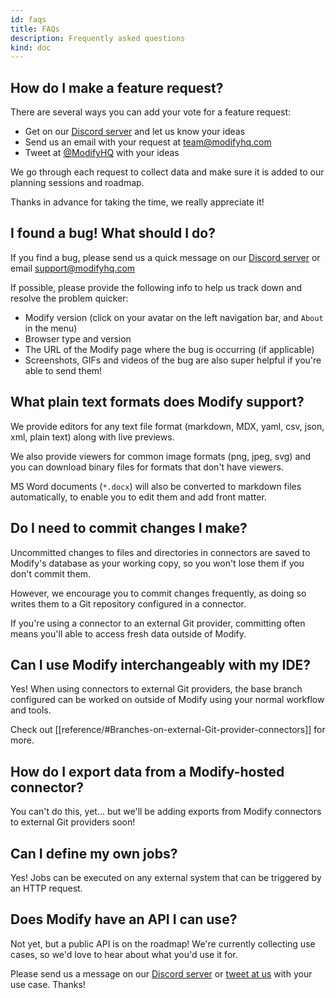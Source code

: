 ```yaml
---
id: faqs
title: FAQs
description: Frequently asked questions
kind: doc
---
```


## How do I make a feature request?

There are several ways you can add your vote for a feature request:

- Get on our [Discord server](https://discord.gg/NbePDqG) and let us know your ideas 
- Send us an email with your request at [team@modifyhq.com](mailto:team@modifyhq.com)
- Tweet at [@ModifyHQ](http://twitter.com/ModifyHQ) with your ideas

We go through each request to collect data and make sure it is added to our planning sessions and roadmap. 

Thanks in advance for taking the time, we really appreciate it!

## I found a bug! What should I do?

If you find a bug, please send us a quick message on our [Discord server](https://discord.gg/NbePDqG) or email [support@modifyhq.com](mailto:support@modifyhq.com)

If possible, please provide the following info to help us track down and resolve the problem quicker:

- Modify version (click on your avatar on the left navigation bar, and `About` in the menu)
- Browser type and version
- The URL of the Modify page where the bug is occurring (if applicable)
- Screenshots, GIFs and videos of the bug are also super helpful if you're able to send them!

## What plain text formats does Modify support?

We provide editors for any text file format (markdown, MDX, yaml, csv, json, xml, plain text) along with live previews. 

We also provide viewers for common image formats (png, jpeg, svg) and you can download binary files for formats that don't have viewers.

MS Word documents (`*.docx`) will also be converted to markdown files automatically, to enable you to edit them and add front matter.

## Do I need to commit changes I make? 

Uncommitted changes to files and directories in connectors are saved to Modify's database as your working copy, so you won't lose them if you don't commit them.

However, we encourage you to commit changes frequently, as doing so writes them to a Git repository configured in a connector. 

If you're using a connector to an external Git provider, committing often means you'll able to access fresh data outside of Modify.

## Can I use Modify interchangeably with my IDE?

Yes! When using connectors to external Git providers, the base branch configured can be worked on outside of Modify using your normal workflow and tools. 

Check out [[reference/#Branches-on-external-Git-provider-connectors]] for more. 

## How do I export data from a Modify-hosted connector?

You can't do this, yet... but we'll be adding exports from Modify connectors to external Git providers soon!

## Can I define my own jobs? 

Yes! Jobs can be executed on any external system that can be triggered by an HTTP request.

## Does Modify have an API I can use? 

Not yet, but a public API is on the roadmap! We're currently collecting use cases, so we'd love to hear about what you'd use it for.

Please send us a message on our [Discord server](https://discord.gg/NbePDqG) or [tweet at us](https://twitter.com/ModifyHQ) with your use case. Thanks!